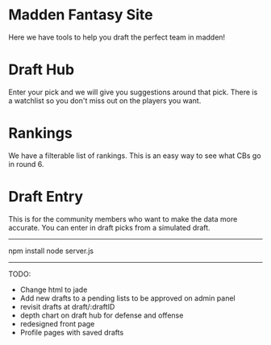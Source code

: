 # Madden Fantasy Site
Here we have tools to help you draft the perfect team in madden!

# Draft Hub
Enter your pick and we will give you suggestions around that pick. There is a watchlist so you don't miss out on the players you want.

# Rankings
We have a filterable list of rankings. This is an easy way to see what CBs go in round 6.

# Draft Entry
This is for the community members who want to make the data more accurate. You can enter in draft picks from a simulated draft.

-----------------

npm install
node server.js

-----------------

TODO:
- Change html to jade
- Add new drafts to a pending lists to be approved on admin panel
- revisit drafts at draft/:draftID
- depth chart on draft hub for defense and offense
- redesigned front page
- Profile pages with saved drafts
